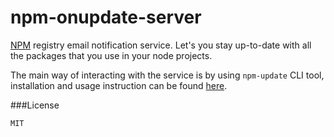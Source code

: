 npm-onupdate-server
============

[NPM](https://npmjs.org/) registry email notification service. Let's you stay up-to-date with all the packages that you use in your node projects.

The main way of interacting with the service is by using `npm-update` CLI tool, installation and usage instruction can be found [here](http://npm.onupdate.info).

###License

    MIT
